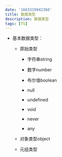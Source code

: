 ```yaml
---
date: '1663319942360'
title: 数据类型
description: 数据类型
tags: [TS]
---
```

+ 基本数据类型：

  + 原始类型

    + 字符串string

    + 数字number
    + 布尔值boolean
    + null
    + undefined
    + void
    + never
    + any

  + 对象类型object

  + 元组类型

  